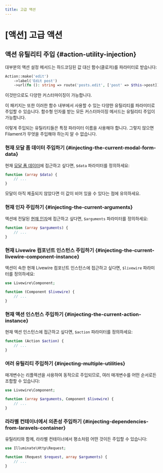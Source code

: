 ```yaml
---
title: 고급 액션
---
```

# [액션] 고급 액션
## 액션 유틸리티 주입 {#action-utility-injection}

대부분의 액션 설정 메서드는 하드코딩된 값 대신 함수(클로저)를 파라미터로 받습니다:

```php
Action::make('edit')
    ->label('Edit post')
    ->url(fn (): string => route('posts.edit', ['post' => $this->post]))
```

이것만으로도 다양한 커스터마이징이 가능합니다.

이 패키지는 또한 이러한 함수 내부에서 사용할 수 있는 다양한 유틸리티를 파라미터로 주입할 수 있습니다. 함수형 인자를 받는 모든 커스터마이징 메서드는 유틸리티 주입이 가능합니다.

이렇게 주입되는 유틸리티들은 특정 파라미터 이름을 사용해야 합니다. 그렇지 않으면 Filament가 무엇을 주입해야 하는지 알 수 없습니다.

### 현재 모달 폼 데이터 주입하기 {#injecting-the-current-modal-form-data}

현재 [모달 폼 데이터](modals#modal-forms)에 접근하고 싶다면, `$data` 파라미터를 정의하세요:

```php
function (array $data) {
    // ...
}
```

모달이 아직 제출되지 않았다면 이 값이 비어 있을 수 있다는 점에 유의하세요.

### 현재 인자 주입하기 {#injecting-the-current-arguments}

액션에 전달된 [현재 인자](adding-an-action-to-a-livewire-component#passing-action-arguments)에 접근하고 싶다면, `$arguments` 파라미터를 정의하세요:

```php
function (array $arguments) {
    // ...
}
```

### 현재 Livewire 컴포넌트 인스턴스 주입하기 {#injecting-the-current-livewire-component-instance}

액션이 속한 현재 Livewire 컴포넌트 인스턴스에 접근하고 싶다면, `$livewire` 파라미터를 정의하세요:

```php
use Livewire\Component;

function (Component $livewire) {
    // ...
}
```

### 현재 액션 인스턴스 주입하기 {#injecting-the-current-action-instance}

현재 액션 인스턴스에 접근하고 싶다면, `$action` 파라미터를 정의하세요:

```php
function (Action $action) {
    // ...
}
```

### 여러 유틸리티 주입하기 {#injecting-multiple-utilities}

매개변수는 리플렉션을 사용하여 동적으로 주입되므로, 여러 매개변수를 어떤 순서로든 조합할 수 있습니다:

```php
use Livewire\Component;

function (array $arguments, Component $livewire) {
    // ...
}
```

### 라라벨 컨테이너에서 의존성 주입하기 {#injecting-dependencies-from-laravels-container}

유틸리티와 함께, 라라벨 컨테이너에서 평소처럼 어떤 것이든 주입할 수 있습니다:

```php
use Illuminate\Http\Request;

function (Request $request, array $arguments) {
    // ...
}
```
